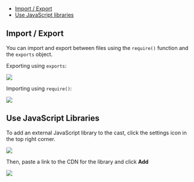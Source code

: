 - [Import / Export](#import-/-export)
- [Use JavaScript libraries](#use-javascript-libraries)


## Import / Export

You can import and export between files using the `require()` function and the `exports` object.

Exporting using `exports`:

![](https://github.com/scrimba/community/blob/master/img/exports.png)

Importing using `require()`:

![](https://github.com/scrimba/community/blob/master/img/require.png)


## Use JavaScript Libraries

To add an external JavaScript library to the cast, click the settings icon in the top right corner.

![](https://github.com/scrimba/community/blob/master/img/show-settings.png)

Then, paste a link to the CDN for the library and click **Add**

![](https://github.com/scrimba/community/blob/master/img/settings-dialog.png)
